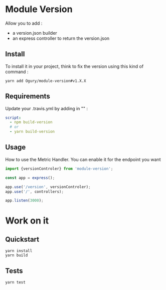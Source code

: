 # Module Version

Allow you to add :

- a version.json builder
- an express controller to return the version.json

## Install

To install it in your project, think to fix the version using this kind of command :

```
yarn add Ogury/module-version#v1.X.X
```

## Requirements

Update your .travis.yml by adding in "" :

```yaml
script:
  - npm build-version
  # or
  - yarn build-version
```

## Usage

How to use the Metric Handler. You can enable it for the endpoint you want

```javascript
import {versionControler} from 'module-version';

const app = express();

app.use('/version', versionControler);
app.use('/', controllers);

app.listen(3000);
```

# Work on it

## Quickstart

```
yarn install
yarn build
```

## Tests

```
yarn test
```